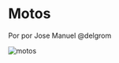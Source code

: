# Motos

Por por Jose Manuel @delgrom

![motos](https://user-images.githubusercontent.com/31018768/73794669-3d32b580-47a9-11ea-9d72-29a4c0761eae.jpg)
